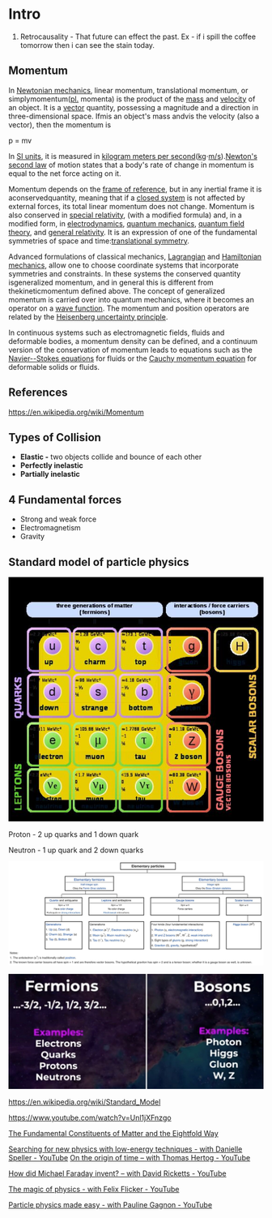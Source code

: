 # Intro

1. Retrocausality - That future can effect the past. Ex - if i spill the coffee tomorrow then i can see the stain today.

## Momentum

In [Newtonian mechanics](https://en.wikipedia.org/wiki/Newtonian_mechanics), linear momentum, translational momentum, or simplymomentum([pl.](https://en.wikipedia.org/wiki/Plural) momenta) is the product of the [mass](https://en.wikipedia.org/wiki/Mass) and [velocity](https://en.wikipedia.org/wiki/Velocity) of an object. It is a [vector](https://en.wikipedia.org/wiki/Euclidean_vector) quantity, possessing a magnitude and a direction in three-dimensional space. Ifmis an object's mass andvis the velocity (also a vector), then the momentum is

p = mv

In [SI units](https://en.wikipedia.org/wiki/International_System_of_Units), it is measured in [kilogram meters per second](https://en.wikipedia.org/wiki/Kilogram_metre_per_second)([kg](https://en.wikipedia.org/wiki/Kilogram)⋅[m/s](https://en.wikipedia.org/wiki/Meters_per_second)).[Newton's second law](https://en.wikipedia.org/wiki/Newton%27s_second_law) of motion states that a body's rate of change in momentum is equal to the net force acting on it.

Momentum depends on the [frame of reference](https://en.wikipedia.org/wiki/Frame_of_reference), but in any inertial frame it is aconservedquantity, meaning that if a [closed system](https://en.wikipedia.org/wiki/Closed_system) is not affected by external forces, its total linear momentum does not change. Momentum is also conserved in [special relativity](https://en.wikipedia.org/wiki/Special_relativity), (with a modified formula) and, in a modified form, in [electrodynamics](https://en.wikipedia.org/wiki/Electrodynamics), [quantum mechanics](https://en.wikipedia.org/wiki/Quantum_mechanics), [quantum field theory](https://en.wikipedia.org/wiki/Quantum_field_theory), and [general relativity](https://en.wikipedia.org/wiki/General_relativity). It is an expression of one of the fundamental symmetries of space and time:[translational symmetry](https://en.wikipedia.org/wiki/Translational_symmetry).

Advanced formulations of classical mechanics, [Lagrangian](https://en.wikipedia.org/wiki/Lagrangian_mechanics) and [Hamiltonian mechanics](https://en.wikipedia.org/wiki/Hamiltonian_mechanics), allow one to choose coordinate systems that incorporate symmetries and constraints. In these systems the conserved quantity isgeneralized momentum, and in general this is different from thekineticmomentum defined above. The concept of generalized momentum is carried over into quantum mechanics, where it becomes an operator on a [wave function](https://en.wikipedia.org/wiki/Wave_function). The momentum and position operators are related by the [Heisenberg uncertainty principle](https://en.wikipedia.org/wiki/Heisenberg_uncertainty_principle).

In continuous systems such as electromagnetic fields, fluids and deformable bodies, a momentum density can be defined, and a continuum version of the conservation of momentum leads to equations such as the [Navier--Stokes equations](https://en.wikipedia.org/wiki/Navier%E2%80%93Stokes_equations) for fluids or the [Cauchy momentum equation](https://en.wikipedia.org/wiki/Cauchy_momentum_equation) for deformable solids or fluids.

## References

<https://en.wikipedia.org/wiki/Momentum>

## Types of Collision

- **Elastic -** two objects collide and bounce of each other
- **Perfectly inelastic**
- **Partially inelastic**

## 4 Fundamental forces

- Strong and weak force
- Electromagnetism
- Gravity

## Standard model of particle physics

![image](../../media/physics-Intro-image1.jpg)

Proton - 2 up quarks and 1 down quark

Neutron - 1 up quark and 2 down quarks

![image](../../media/physics-Intro-image2.jpg)

![image](../../media/physics-Intro-image3.jpg)

<https://en.wikipedia.org/wiki/Standard_Model>

<https://www.youtube.com/watch?v=Unl1jXFnzgo>

[The Fundamental Constituents of Matter and the Eightfold Way](https://www.youtube.com/watch?v=SSswwu8JEYQ)

[Searching for new physics with low-energy techniques - with Danielle Speller - YouTube](https://www.youtube.com/watch?v=NDUUTEhKj54)
[On the origin of time – with Thomas Hertog - YouTube](https://www.youtube.com/watch?v=fY3MbKNNG8o&ab_channel=TheRoyalInstitution)

[How did Michael Faraday invent? – with David Ricketts - YouTube](https://www.youtube.com/watch?v=z1uOsg2-LTA&ab_channel=TheRoyalInstitution)

[The magic of physics - with Felix Flicker - YouTube](https://www.youtube.com/watch?v=H3wSaLSXdBM&ab_channel=TheRoyalInstitution)

[Particle physics made easy - with Pauline Gagnon - YouTube](https://www.youtube.com/watch?v=Gg35wa82pLQ)
